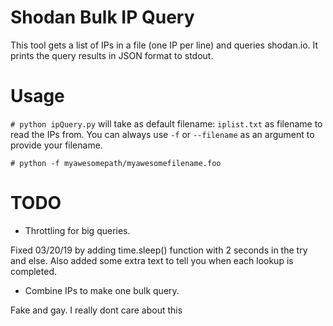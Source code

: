 # Shodan Bulk IP Query
This tool gets a list of IPs in a file (one IP per line) and queries shodan.io. It prints the query results in JSON format to stdout. 

# Usage
`# python ipQuery.py` will take as default filename: `iplist.txt` as filename to read the IPs from. You can always use `-f` or `--filename` as an argument to provide your filename. 

`# python -f myawesomepath/myawesomefilename.foo`

# TODO
- Throttling for big queries.

Fixed 03/20/19 by adding time.sleep() function with 2 seconds in the try and else. 
Also added some extra text to tell you when each lookup is completed.

- Combine IPs to make one bulk query.

Fake and gay. I really dont care about this
